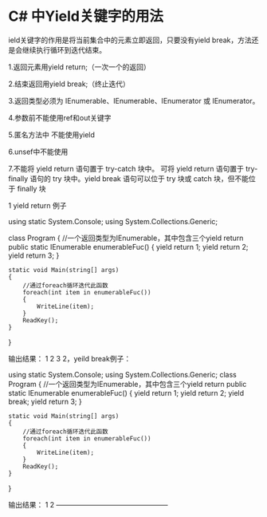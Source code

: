 # C# 中Yield关键字的用法

ield关键字的作用是将当前集合中的元素立即返回，只要没有yield break，方法还是会继续执行循环到迭代结束。

1.返回元素用yield return;（一次一个的返回）

2.结束返回用yield break;（终止迭代）

3.返回类型必须为 IEnumerable、IEnumerable<T>、IEnumerator 或 IEnumerator<T>。

4.参数前不能使用ref和out关键字

5.匿名方法中 不能使用yield

6.unsef中不能使用

7.不能将 yield return 语句置于 try-catch 块中。 可将 yield return 语句置于 try-finally 语句的 try 块中。yield break 语句可以位于 try 块或 catch 块，但不能位于 finally 块

1 yield return 例子

using static System.Console;
using System.Collections.Generic;

class Program
{
    //一个返回类型为IEnumerable<int>，其中包含三个yield return
    public static IEnumerable<int> enumerableFuc()
    {
        yield return 1;
        yield return 2;
        yield return 3;
    }

    static void Main(string[] args)
    {
        //通过foreach循环迭代此函数
        foreach(int item in enumerableFuc())
        {
            WriteLine(item);
        }
        ReadKey();
    }
}

输出结果：
1
2
3
2，yeild break例子：

using static System.Console;
using System.Collections.Generic;
class Program
{
    //一个返回类型为IEnumerable<int>，其中包含三个yield return
    public static IEnumerable<int> enumerableFuc()
    {
        yield return 1;
        yield return 2;
        yield break;
        yield return 3;
    }

    static void Main(string[] args)
    {
        //通过foreach循环迭代此函数
        foreach(int item in enumerableFuc())
        {
            WriteLine(item);
        }
        ReadKey();
    }
}

输出结果：
1
2
————————————————
